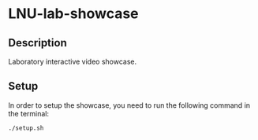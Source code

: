 # LNU-lab-showcase
## Description

Laboratory interactive video showcase.

## Setup

In order to setup the showcase, you need to run the following command in the terminal:

```bash
./setup.sh
```
